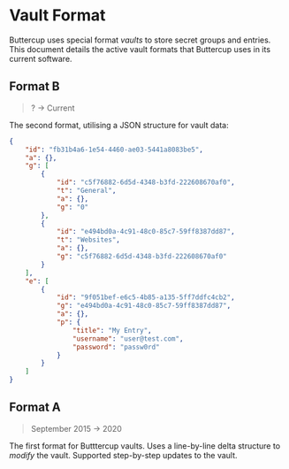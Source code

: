 # Vault Format

Buttercup uses special format _vaults_ to store secret groups and entries. This document details the active vault formats that Buttercup uses in its current software.

## Format B

> ? -> Current

The second format, utilising a JSON structure for vault data:

```json
{
    "id": "fb31b4a6-1e54-4460-ae03-5441a8083be5",
    "a": {},
    "g": [
        {
            "id": "c5f76882-6d5d-4348-b3fd-222608670af0",
            "t": "General",
            "a": {},
            "g": "0"
        },
        {
            "id": "e494bd0a-4c91-48c0-85c7-59ff8387dd87",
            "t": "Websites",
            "a": {},
            "g": "c5f76882-6d5d-4348-b3fd-222608670af0"
        }
    ],
    "e": [
        {
            "id": "9f051bef-e6c5-4b85-a135-5ff7ddfc4cb2",
            "g": "e494bd0a-4c91-48c0-85c7-59ff8387dd87",
            "a": {},
            "p": {
                "title": "My Entry",
                "username": "user@test.com",
                "password": "passw0rd"
            }
        }
    ]
}
```

## Format A

> September 2015 -> 2020

The first format for Butttercup vaults. Uses a line-by-line delta structure to _modify_ the vault. Supported step-by-step updates to the vault.

